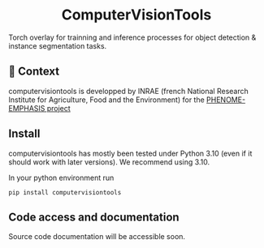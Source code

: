 <!--
<p align="center">
  <img src="https://github.com///raw/main/docs/source/logo.png" height="150">
</p>
-->

<h1 align="center">
  ComputerVisionTools
</h1>


Torch overlay for trainning and inference processes for object detection & instance segmentation tasks. 

## 💪 Context

computervisiontools is developped by INRAE (french National Research Institute for Agriculture, Food and the Environment) for the [PHENOME-EMPHASIS project](https://www.phenome-emphasis.fr/)

## Install

computervisiontools has mostly been tested under Python 3.10 (even if it should work with later versions). We recommend using 3.10.

In your python environment run 

```
pip install computervisiontools
```


## Code access and documentation

Source code  documentation will be accessible soon.

